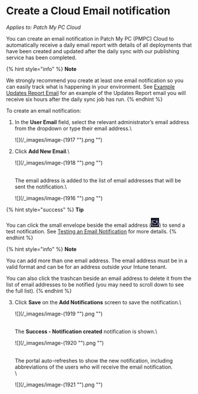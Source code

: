 # Create a Cloud Email notification

_Applies to: Patch My PC Cloud_

You can create an email notification in Patch My PC (PMPC) Cloud to automatically receive a daily email report with details of all deployments that have been created and updated after the daily sync with our publishing service has been completed.

{% hint style="info" %}
**Note**

We strongly recommend you create at least one email notification so you can easily track what is happening in your environment. See [Example Updates Report Email](../../cloud-reference/cloud-email-reference/example-cloud-updates-report-email.md) for an example of the Updates Report email you will receive six hours after the daily sync job has run.
{% endhint %}

To create an email notification:

1.  In the **User Email** field, select the relevant administrator’s email address from the dropdown or type their email address.\


    ![](/_images/image-(1917 "").png "")


2.  Click **Add New Email**.\


    ![](/_images/image-(1918 "").png "")

    \
    The email address is added to the list of email addresses that will be sent the notification.\


    ![](/_images/image-(1916 "").png "")

{% hint style="success" %}
**Tip**

You can click the small envelope beside the email address (![](<../../../.gitbook/assets/image (1900).png>)) to send a test notification. See [Testing an Email Notification](cloud-notifications-reference/test-an-email-notification-in-cloud.md) for more details.
{% endhint %}

{% hint style="info" %}
**Note**

You can add more than one email address. The email address must be in a valid format and can be for an address outside your Intune tenant.

You can also click the trashcan beside an email address to delete it from the list of email addresses to be notified (you may need to scroll down to see the full list).
{% endhint %}

3.  Click **Save** on the **Add Notifications** screen to save the notification.\


    ![](/_images/image-(1919 "").png "")

    \
    The **Success - Notification created** notification is shown.\


    ![](/_images/image-(1920 "").png "")

    \
    The portal auto-refreshes to show the new notification, including abbreviations of the users who will receive the email notification.\
    \


    ![](/_images/image-(1921 "").png "")
